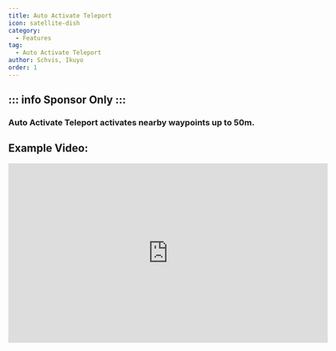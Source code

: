 ```yaml
---
title: Auto Activate Teleport
icon: satellite-dish
category:
  - Features
tag:
  - Auto Activate Teleport
author: Schvis, Ikuyo
order: 1
---
```

::: info Sponsor Only
:::
---
### Auto Activate Teleport activates nearby waypoints up to 50m.

## Example Video:

<iframe width="640" height="360" src="https://www.youtube.com/embed/qstBErr9mJ0?list=PL5eI1Tb64p56g27qfYk7VuFTz4FK6YrKa" title="Korepi - AutoActivateTP (Sponsor)" frameborder="0" allow="accelerometer; autoplay; clipboard-write; encrypted-media; gyroscope; picture-in-picture; web-share" allowfullscreen></iframe>
